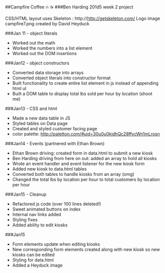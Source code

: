 ##Campfire Coffee :fire: :coffee:
###Ben Harding
201d5 week 2 project

CSS/HTML layout uses Skeleton : http://http://getskeleton.com/
Logo image campfire7.png created by David Heyduck

###Jan 11 - object literals
* Worked out the math
* Worked the numbers into a list element
* Worked out the DOM insertions

###Jan12 - object constructors
* Converted data storage into arrays
* Converted object literals into constructor format
* Built functionality to create entire list element in js instead of appending html ul
* Built a DOM table to display total lbs sold per hour by location (shoot me)

###Jan13 - CSS and html
* Made a new data table in JS
* Styled tables on Data page
* Created and styled customer facing page
* color palette: http://paletton.com/#uid=30u0u0kjdhQc28ffycWn1mLrosn

###Jan14 - Events (partnered with Ethan Brown)
* Ethan Brown driving: created form in data.html to submit a new kiosk
* Ben Harding driving from here on out: added an array to hold all kiosks
* Wrote an event handler and event listener for the new kiosk form
* Added new kiosk to data.html tables
* Converted both tables to handle kiosks from an array (omg)
* Changed the total lbs by location per hour to total customers by location per hour

###Jan15 - Cleanup
* Refactored js code (over 100 lines deleted!)
* Sweet animated buttons on index
* Internal nav links added
* Styling fixes
* Added ability to edit kiosks

###Jan15
* Form elements update when editing kiosks
* New corresponding form elements created along with new kiosk so new kiosks can be edited
* Styling for data.html
* Added a Heyduck image
